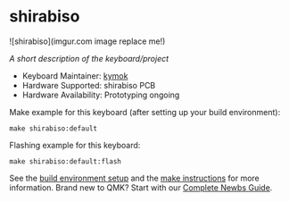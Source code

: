 # shirabiso

![shirabiso](imgur.com image replace me!)

*A short description of the keyboard/project*

- Keyboard Maintainer: [kymok](https://github.com/kymok)
- Hardware Supported: shirabiso PCB
- Hardware Availability: Prototyping ongoing

Make example for this keyboard (after setting up your build environment):

    make shirabiso:default

Flashing example for this keyboard:

    make shirabiso:default:flash

See the [build environment setup](https://docs.qmk.fm/#/getting_started_build_tools) and the [make instructions](https://docs.qmk.fm/#/getting_started_make_guide) for more information. Brand new to QMK? Start with our [Complete Newbs Guide](https://docs.qmk.fm/#/newbs).
